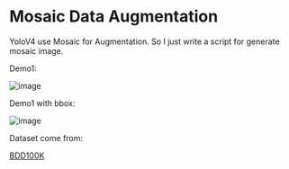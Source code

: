# Mosaic Data Augmentation

YoloV4 use Mosaic for Augmentation. So I just write a script for generate mosaic image.

Demo1:

![image](https://raw.githubusercontent.com/ComparativeStudy/raw/main/mosaic%20augmentation/full_1.jpg)

Demo1 with bbox:

![image](https://raw.githubusercontent.com/ComparativeStudy/blob/main/mosaic%20augmentation/reg_full_1.jpg)

Dataset come from:

[BDD100K](https://doc.bdd100k.com/download.html)
```
